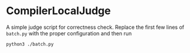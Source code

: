 # CompilerLocalJudge

A simple judge script for correctness check.
Replace the first few lines of `batch.py` with the proper configuration and then
run 
```shell
python3 ./batch.py
``` 
